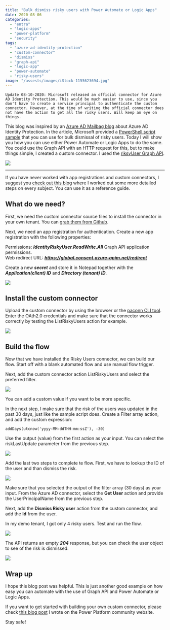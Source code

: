 ```yaml
---
title: "Bulk dismiss risky users with Power Automate or Logic Apps"
date: 2020-08-06
categories: 
  - "entra"
  - "logic-apps"
  - "power-platform"
  - "security"
tags: 
  - "azure-ad-identity-protection"
  - "custom-connector"
  - "dismiss"
  - "graph-api"
  - "logic-app"
  - "power-automate"
  - "risky-users"
image: "/assests/images/iStock-1155623694.jpg"
---
```


```
Update 08-10-2020: Microsoft released an official connector for Azure AD Identity Protection. This would be much easier to use, since you don't have to create a service principal to authenticate the custom connector. However, at the time of writing the official connector does not have the action to get all the risky users. Will keep an eye on things. 
```

This blog was inspired by an [Azure AD Mailbag blog](https://techcommunity.microsoft.com/t5/azure-active-directory-identity/azure-ad-mailbag-identity-protection/ba-p/1257350) about Azure AD Identity Protection. In the article, Microsoft provided a [PowerShell script sample](https://github.com/AzureAD/IdentityProtectionTools) that you can use for bulk dismissal of risky users. Today I will show you how you can use either Power Automate or Logic Apps to do the same. You could use the Graph API with an HTTP request for this, but to make things simple, I created a custom connector. I used the [riksyUser Graph API](https://docs.microsoft.com/en-us/graph/api/resources/riskyuser?view=graph-rest-beta).

![](/assets/images/iStock-1155623694.jpg)

* * *

If you have never worked with app registrations and custom connectors, I suggest you [check out this blog](https://janbakker.tech/prepopulate-phone-methods-using-a-custom-connector-in-power-automate/) where I worked out some more detailed steps on every subject. You can use it as a reference guide.

## What do we need?

First, we need the custom connector source files to install the connector in your own tenant. You can [grab them from Github](https://github.com/BakkerJan/Power-Automate/tree/master/Azure%20AD%20risky%20users%20-%20Custom%20Connector).

Next, we need an app registration for authentication. Create a new app registration with the following properties:

Permissions: **_IdentityRiskyUser.ReadWrite.All_** Graph API application permissions.  
Web redirect URL: **_https://global.consent.azure-apim.net/redirect_**

Create a new **_secret_** and store it in Notepad together with the **_Application(client) ID_** and **_Directory (tenant) ID_**.

![](/assets/images/image-6.png)

## Install the custom connector

Upload the custom connector by using the browser or the [paconn CLI tool](https://github.com/microsoft/PowerPlatformConnectors/tree/master/tools/paconn-cli). Enter the OAth2.0 credentials and make sure that the connector works correctly by testing the ListRiskyUsers action for example.

![](/assets/images/image.png)

## Build the flow

Now that we have installed the Risky Users connector, we can build our flow. Start off with a blank automated flow and use manual flow trigger.

Next, add the custom connector action ListRiskyUsers and select the preferred filter.

![](/assets/images/552-06-08-2020.png)

You can add a custom value if you want to be more specific.

In the next step, I make sure that the risk of the users was updated in the past 30 days, just like the sample script does. Create a Filter array action, and add the custom expression:

```
addDays(utcnow('yyyy-MM-ddTHH:mm:ssZ'), -30)
```

Use the output (value) from the first action as your input. You can select the riskLastUpdate parameter from the previous step.

![](/assets/images/image-2.png)

Add the last two steps to complete te flow. First, we have to lookup the ID of the user and than dismiss the risk.

![](/assets/images/image-3.png)

Make sure that you selected the output of the filter array (30 days) as your input. From the Azure AD connector, select the **Get User** action and provide the UserPrincipalName from the previous step.

Next, add the **Dismiss Risky user** action from the custom connector, and add the **Id** from the user.

In my demo tenant, I got only 4 risky users. Test and run the flow.

![](/assets/images/image-4.png)

The API returns an empty **_204_** response, but you can check the user object to see of the risk is dismissed.

![](/assets/images/image-5-1024x540.png)

## Wrap up

I hope this blog post was helpful. This is just another good example on how easy you can automate with the use of Graph API and Power Automate or Logic Apps.

If you want to get started with building your own custom connector, please check [this blog post](https://powerusers.microsoft.com/t5/Power-Automate-Community-Blog/Build-a-custom-connector-for-Microsoft-Graph-API/ba-p/647492) I wrote on the Power Platform community website.

Stay safe!
